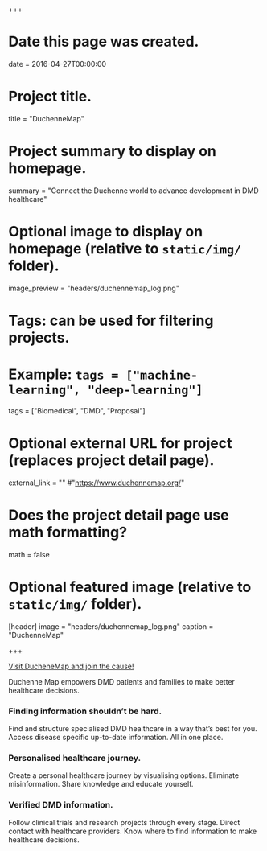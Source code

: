 +++
# Date this page was created.
date = 2016-04-27T00:00:00

# Project title.
title = "DuchenneMap"

# Project summary to display on homepage.
summary = "Connect the Duchenne world to advance development in DMD healthcare"

# Optional image to display on homepage (relative to `static/img/` folder).
image_preview = "headers/duchennemap_log.png"

# Tags: can be used for filtering projects.
# Example: `tags = ["machine-learning", "deep-learning"]`
tags = ["Biomedical", "DMD", "Proposal"]

# Optional external URL for project (replaces project detail page).
external_link = ""
#"https://www.duchennemap.org/"

# Does the project detail page use math formatting?
math = false

# Optional featured image (relative to `static/img/` folder).
[header]
image = "headers/duchennemap_log.png"
caption = "DuchenneMap"

+++

<a href="https://www.duchennemap.org/">Visit DucheneMap and join the cause!</a>

Duchenne Map empowers DMD patients and families to make better healthcare decisions.

### Finding information shouldn’t be hard.

Find and structure specialised DMD healthcare in a way that’s best for you. Access disease specific up-to-date information. All in one place.


### Personalised healthcare journey.

Create a personal healthcare journey by visualising options. Eliminate misinformation. Share knowledge and educate yourself.


### Verified DMD information.

Follow clinical trials and research projects through every stage. Direct contact with healthcare providers. Know where to find information to make healthcare decisions.

